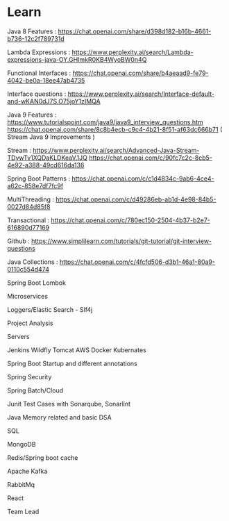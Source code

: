 # Learn
Java 8 Features : https://chat.openai.com/share/d398d182-b16b-4661-b736-12c2f789731d

Lambda Expressions : https://www.perplexity.ai/search/Lambda-expressions-java-OY.GHImkR0KB4WyoBW0n4Q

Functional Interfaces : https://chat.openai.com/share/b4aeaad9-fe79-4042-be0a-18ee47ab4735

Interface questions : https://www.perplexity.ai/search/Interface-default-and-wKAN0dJ7S.O75joY1zIMQA

Java 9 Features : https://www.tutorialspoint.com/java9/java9_interview_questions.htm
                  https://chat.openai.com/share/8c8b4ecb-c9c4-4b21-8f51-af63dc666b71 ( Stream Java 9 Improvements )

Stream : https://www.perplexity.ai/search/Advanced-Java-Stream-TDywTv1XQDaKLDKeaV.1JQ
https://chat.openai.com/c/90fc7c2c-8cb5-4e92-a388-49cd616da136

Spring Boot Patterns : https://chat.openai.com/c/c1d4834c-9ab6-4ce4-a62c-858e7df7fc9f

MultiThreading : https://chat.openai.com/c/d49286eb-ab1d-4e98-84b5-0027d84d85f8

Transactional : https://chat.openai.com/c/780ec150-2504-4b37-b2e7-616890d77169

Github : https://www.simplilearn.com/tutorials/git-tutorial/git-interview-questions

Java Collections : https://chat.openai.com/c/4fcfd506-d3b1-46a1-80a9-0110c554d474

Spring Boot Lombok

Microservices

Loggers/Elastic Search - Slf4j

Project Analysis

Servers

Jenkins
Wildfly
Tomcat
AWS
Docker
Kubernates

Spring Boot Startup and different annotations

Spring Security

Spring Batch/Cloud

Junit Test Cases with Sonarqube, Sonarlint

Java Memory related and basic DSA

SQL

MongoDB

Redis/Spring boot cache

Apache Kafka

RabbitMq

React

Team Lead

